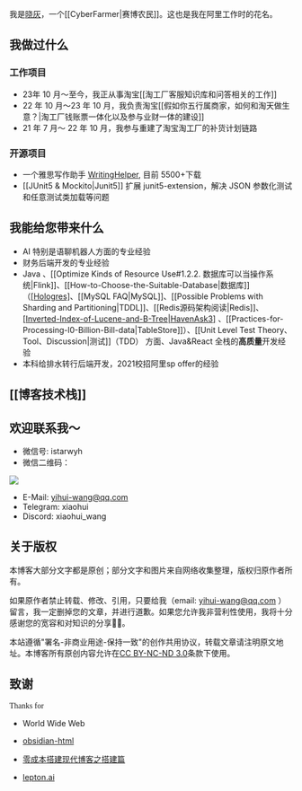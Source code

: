 
我是[晓灰](https://istarwyh.github.io/resume-it/)，一个[[CyberFarmer|赛博农民]]。这也是我在阿里工作时的花名。
## 我做过什么
### 工作项目
- 23年 10 月～至今，我正从事淘宝[[淘工厂客服知识库和问答相关的工作]]
- 22 年 10 月～23 年 10 月，我负责淘宝[[假如你五行属商家，如何和淘天做生意？|淘工厂钱账票一体化以及参与业财一体的建设]]
- 21 年 7 月～ 22 年 10 月，我参与重建了淘宝淘工厂的补货计划链路
### 开源项目

- 一个雅思写作助手 [WritingHelper](https://marketplace.visualstudio.com/items?itemName=istarwyh.writinghelper), 目前 5500+下载
- [[JUnit5 & Mockito|Junit5]] 扩展 junit5-extension，解决 JSON 参数化测试和任意测试类加载等问题

## 我能给您带来什么

- AI 特别是语聊机器人方面的专业经验
- 财务后端开发的专业经验
- Java 、[[Optimize Kinds of Resource Use#1.2.2. 数据库可以当操作系统|Flink]]、[[How-to-Choose-the-Suitable-Database|数据库]] （[[Hologres]](PostgreSQL变种)、[[MySQL FAQ|MySQL]]、[[Possible Problems with Sharding and Partitioning|TDDL]]、[[Redis源码架构阅读|Redis]]、 [[Inverted-Index-of-Lucene-and-B-Tree|HavenAsk3]](淘宝的推荐引擎) 、[[Practices-for-Processing-l0-Billion-Bill-data|TableStore]]）、[[Unit Level Test Theory、Tool、Discussion|测试]]（TDD） 方面、Java&React 全栈的**高质量**开发经验
- 本科给排水转行后端开发，2021校招阿里sp offer的经验

## [[博客技术栈]]

## 欢迎联系我～

- 微信号: istarwyh 
- 微信二维码：

![](https://xiaohui-zhangjiakou.oss-cn-zhangjiakou.aliyuncs.com/image/202402122334450.jpg)
- E-Mail: yihui-wang@qq.com
- Telegram: xiaohui
- Discord: xiaohui_wang
## 关于版权
本博客大部分文字都是原创；部分文字和图片来自网络收集整理，版权归原作者所有。

如果原作者禁止转载、修改、引用，只要给我（email: yihui-wang@qq.com ）留言，我一定删掉您的文章，并进行道歉。如果您允许我非营利性使用，我将十分感谢您的宽容和对知识的分享🙇‍♂️。

本站遵循"署名-非商业用途-保持一致"的创作共用协议，转载文章请注明原文地址。本博客所有原创内容允许在[CC BY-NC-ND 3.0](https://creativecommons.org/licenses/by-nc-nd/2.5/cn/)条款下使用。

## 致谢

<span style="font-family: cursive">Thanks for

- World Wide Web

- [obsidian-html](https://github.com/obsidian-html/obsidian-html)

- [零成本搭建现代博客之搭建篇](https://www.bmpi.dev/dev/guide-to-setup-blog-site-with-zero-cost/1/)

- [lepton.ai](https://www.lepton.ai/playground/artistic?mode=qr-code)

</span>


<script async src="https://d3kno6bpmj270m.cloudfront.net/widget/userdesk.js" data-userdesk="clsok8vng0001aihcgmmbxfos"></script>

<script type="text/javascript"> (function(c,l,a,r,i,t,y){ c[a]=c[a]||function(){(c[a].q=c[a].q||[]).push(arguments)}; t=l.createElement(r);t.async=1;t.src="https://www.clarity.ms/tag/"+i; y=l.getElementsByTagName(r)[0];y.parentNode.insertBefore(t,y); })(window, document, "clarity", "script", "l799n31rgg"); </script>